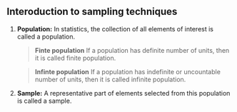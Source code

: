 ## Interoduction to sampling techniques

1. **Population:** In statistics, the collection of all elements of interest is called a population.

    >**Finte population** If a population has definite number of units, then it is called finite population.
    
    >**Infinte population** If a population has indefinite or uncountable number of units, then it is called infinite population.

2. **Sample:** A representative part of elements selected from this population is called a
sample.